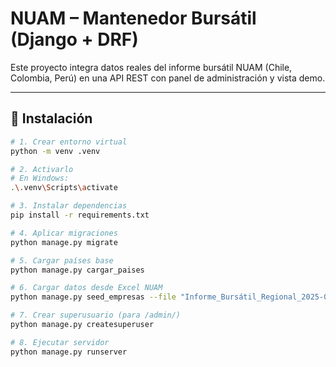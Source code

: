 # NUAM – Mantenedor Bursátil (Django + DRF)

Este proyecto integra datos reales del informe bursátil NUAM (Chile, Colombia, Perú) en una API REST con panel de administración y vista demo.

---

## 🚀 Instalación

```bash
# 1. Crear entorno virtual
python -m venv .venv

# 2. Activarlo
# En Windows:
.\.venv\Scripts\activate

# 3. Instalar dependencias
pip install -r requirements.txt

# 4. Aplicar migraciones
python manage.py migrate

# 5. Cargar países base
python manage.py cargar_paises

# 6. Cargar datos desde Excel NUAM
python manage.py seed_empresas --file "Informe_Bursátil_Regional_2025-08.xlsx"

# 7. Crear superusuario (para /admin/)
python manage.py createsuperuser

# 8. Ejecutar servidor
python manage.py runserver
